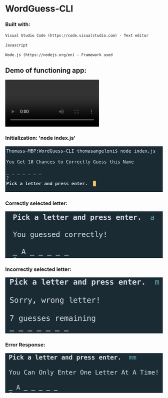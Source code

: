 # WordGuess-CLI

### Built with:

`Visual Studio Code (https://code.visualstudio.com) - Text editor`

`Javascript`

`Node.js (https://nodejs.org/en) - Framework used`



## Demo of functioning app:

![](https://github.com/TJANGEL/WordGuess-CLI/blob/master/assets/WordGuess-cli-demo.mov)

### Initialization: 'node index.js'

![initialize](https://github.com/TJANGEL/WordGuess-CLI/blob/master/assets/images/initialize.png)

### Correctly selected letter:

![correct](https://github.com/TJANGEL/WordGuess-CLI/blob/master/assets/images/correct.png)

### Incorrectly selected letter:

![incorrect](https://github.com/TJANGEL/WordGuess-CLI/blob/master/assets/images/wrongletter.png)

### Error Response:

![error response](https://github.com/TJANGEL/WordGuess-CLI/blob/master/assets/images/error-code.png)
